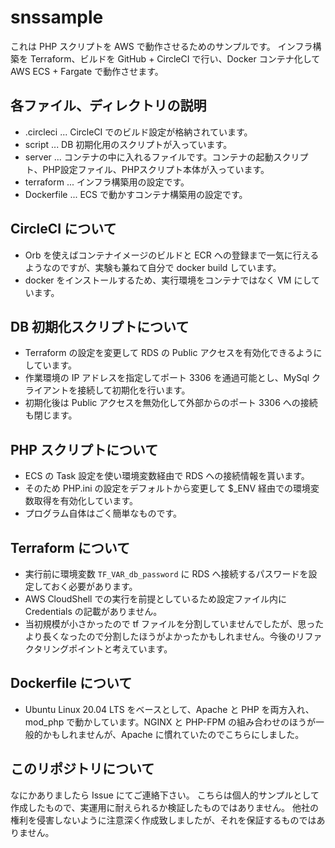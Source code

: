 # snssample

これは PHP スクリプトを AWS で動作させるためのサンプルです。
インフラ構築を Terraform、ビルドを GitHub + CircleCI で行い、Docker コンテナ化して AWS ECS + Fargate で動作させます。

## 各ファイル、ディレクトリの説明

- .circleci ... CircleCI でのビルド設定が格納されています。
- script ... DB 初期化用のスクリプトが入っています。
- server ... コンテナの中に入れるファイルです。コンテナの起動スクリプト、PHP設定ファイル、PHPスクリプト本体が入っています。
- terraform ... インフラ構築用の設定です。
- Dockerfile ... ECS で動かすコンテナ構築用の設定です。

## CircleCI について

- Orb を使えばコンテナイメージのビルドと ECR への登録まで一気に行えるようなのですが、実験も兼ねて自分で docker build しています。
- docker をインストールするため、実行環境をコンテナではなく VM にしています。

## DB 初期化スクリプトについて

- Terraform の設定を変更して RDS の Public アクセスを有効化できるようにしています。
- 作業環境の IP アドレスを指定してポート 3306 を通過可能とし、MySql クライアントを接続して初期化を行います。
- 初期化後は Public アクセスを無効化して外部からのポート 3306 への接続も閉じます。

## PHP スクリプトについて

- ECS の Task 設定を使い環境変数経由で RDS への接続情報を貰います。
- そのため PHP.ini の設定をデフォルトから変更して $_ENV 経由での環境変数取得を有効化しています。
- プログラム自体はごく簡単なものです。

## Terraform について

- 実行前に環境変数 `TF_VAR_db_password` に RDS へ接続するパスワードを設定しておく必要があります。
- AWS CloudShell での実行を前提としているため設定ファイル内に Credentials の記載がありません。
- 当初規模が小さかったので tf ファイルを分割していませんでしたが、思ったより長くなったので分割したほうがよかったかもしれません。今後のリファクタリングポイントと考えています。

## Dockerfile について

- Ubuntu Linux 20.04 LTS をベースとして、Apache と PHP を両方入れ、mod_php で動かしています。NGINX と PHP-FPM の組み合わせのほうが一般的かもしれませんが、Apache に慣れていたのでこちらにしました。

## このリポジトリについて

なにかありましたら Issue にてご連絡下さい。
こちらは個人的サンプルとして作成したもので、実運用に耐えられるか検証したものではありません。
他社の権利を侵害しないように注意深く作成致しましたが、それを保証するものではありません。
